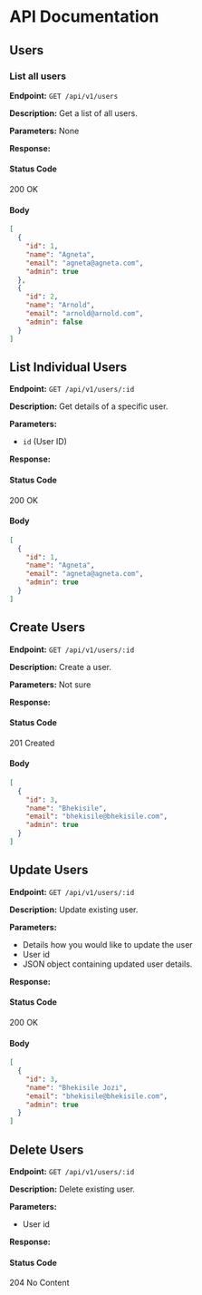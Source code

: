 # API Documentation

## Users

### List all users

**Endpoint:**
`GET /api/v1/users`

**Description:**
Get a list of all users.

**Parameters:**
None

**Response:**
#### Status Code
200 OK

#### Body
```json
[
  {
    "id": 1,
    "name": "Agneta",
    "email": "agneta@agneta.com",
    "admin": true
  },
  {
    "id": 2,
    "name": "Arnold",
    "email": "arnold@arnold.com",
    "admin": false
  }
]
```

## List Individual Users

**Endpoint:**
`GET /api/v1/users/:id`

**Description:**
Get details of a specific user.

**Parameters:**
- `id` (User ID)

**Response:**
#### Status Code
200 OK

#### Body
```json
[
  {
    "id": 1,
    "name": "Agneta",
    "email": "agneta@agneta.com",
    "admin": true
  }
]

```

## Create Users

**Endpoint:**
`GET /api/v1/users/:id`

**Description:**
Create a user.

**Parameters:**
Not sure

**Response:**
#### Status Code
201 Created

#### Body
```json
[
  {
    "id": 3,
    "name": "Bhekisile",
    "email": "bhekisile@bhekisile.com",
    "admin": true
  }
]
```

## Update Users

**Endpoint:**
`GET /api/v1/users/:id`

**Description:**
Update existing user.

**Parameters:**
- Details how you would like to update the user
- User id
- JSON object containing updated user details.

**Response:**
#### Status Code
200 OK

#### Body
```json
[
  {
    "id": 3,
    "name": "Bhekisile Jozi",
    "email": "bhekisile@bhekisile.com",
    "admin": true
  }
]

```

## Delete Users

**Endpoint:**
`GET /api/v1/users/:id`

**Description:**
Delete existing user.

**Parameters:**
- User id

**Response:**
#### Status Code
204 No Content
